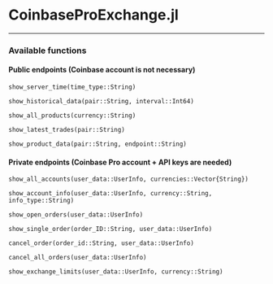 # CoinbaseProExchange.jl
---

### Available functions

#### Public endpoints (Coinbase account is not necessary)

```@docs
show_server_time(time_type::String)

show_historical_data(pair::String, interval::Int64)

show_all_products(currency::String)

show_latest_trades(pair::String)

show_product_data(pair::String, endpoint::String)
```

#### Private endpoints (Coinbase Pro account + API keys are needed)

```@docs
show_all_accounts(user_data::UserInfo, currencies::Vector{String})

show_account_info(user_data::UserInfo, currency::String, info_type::String)

show_open_orders(user_data::UserInfo)

show_single_order(order_ID::String, user_data::UserInfo)

cancel_order(order_id::String, user_data::UserInfo)

cancel_all_orders(user_data::UserInfo)

show_exchange_limits(user_data::UserInfo, currency::String)
```






